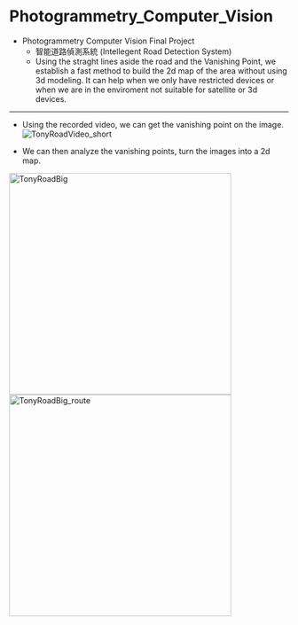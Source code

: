 # Photogrammetry_Computer_Vision

- Photogrammetry Computer Vision Final Project
  - 智能道路偵測系統 (Intellegent Road Detection System)
  - Using the straght lines aside the road and the Vanishing Point, we establish a fast method to build the 2d map of the area without using 3d modeling. It can help when we only have restricted devices or when we are in the enviroment not suitable for satellite or 3d devices.

--------------------------------------------------------

- Using the recorded video, we can get the vanishing point on the image.
![TonyRoadVideo_short](https://user-images.githubusercontent.com/57138654/129470016-f4d32b4d-7bb4-4245-b835-6cc0d8188241.gif)


- We can then analyze the vanishing points, turn the images into a 2d map.
<img width="400" alt="TonyRoadBig" src="https://user-images.githubusercontent.com/57138654/129469704-22707b29-4c1d-459c-8a8e-f129be3d0bb5.png">
<img width="400" alt="TonyRoadBig_route" src="https://user-images.githubusercontent.com/57138654/129469708-0982f488-fafd-4822-81a1-7e43a29641b2.png">




